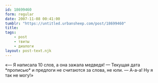 ```yaml
---
id: 18699460
form: regular
date: 2007-11-08 00:41:00
tumblr: "https://untitled.urbansheep.com/post/18699460"
title:
tags:
    - post
    - твиты
    - диалоги
layout: post-text.njk
---
```


<p>«— Я написала 10 слов, а она зажала медведя! — Текущая дата *прописью* и предлоги не считаются за слова, не юли. — А-а-а! Ну я так не могу!»</p>

